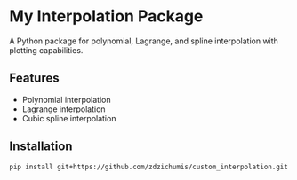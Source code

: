 # My Interpolation Package

A Python package for polynomial, Lagrange, and spline interpolation with plotting capabilities.

## Features
- Polynomial interpolation
- Lagrange interpolation
- Cubic spline interpolation

## Installation
```bash
pip install git+https://github.com/zdzichumis/custom_interpolation.git